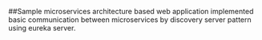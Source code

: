 ##Sample microservices architecture based web application
implemented basic communication between microservices by discovery server pattern using eureka server. 